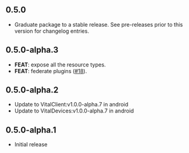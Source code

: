 ## 0.5.0

 - Graduate package to a stable release. See pre-releases prior to this version for changelog entries.

## 0.5.0-alpha.3

 - **FEAT**: expose all the resource types.
 - **FEAT**: federate plugins ([#18](https://github.com/tryVital/vital-flutter/issues/18)).

## 0.5.0-alpha.2

* Update to VitalClient:v1.0.0-alpha.7 in android
* Update to VitalDevices:v1.0.0-alpha.7 in android

## 0.5.0-alpha.1

* Initial release
